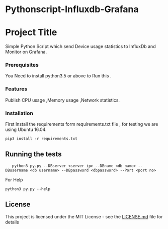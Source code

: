 # Pythonscript-Influxdb-Grafana

# Project Title

Simple Python Script which send Device usage statistics to InfluxDb and Monitor on  Grafana.

### Prerequisites

You Need to install python3.5 or above to Run this .

### Features

Publish CPU usage ,Memory usage ,Network statistics.

### Installation 

First Install the requirements form requirements.txt file , for testing we are using Ubuntu 16.04.

```
pip3 install -r requirements.txt
```
## Running the tests

```
   python3 py.py --DBserver <server ip> --DBname <db name> --DBusername <db username> --DBpassword <dbpassword> --Port <port no>
```

For Help

```
python3 py.py --help

```
## License

This project is licensed under the MIT License - see the [LICENSE.md](LICENSE.md) file for details
